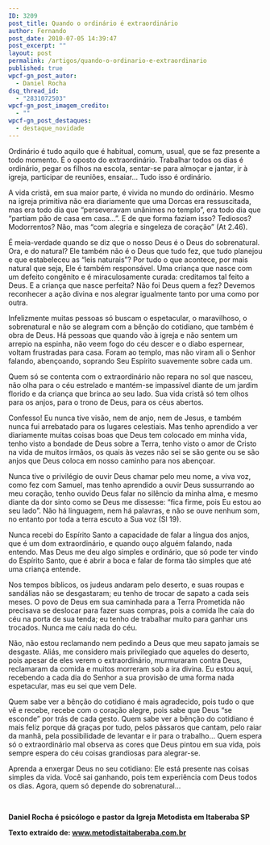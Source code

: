 ```yaml
---
ID: 3209
post_title: Quando o ordinário é extraordinário
author: Fernando
post_date: 2010-07-05 14:39:47
post_excerpt: ""
layout: post
permalink: /artigos/quando-o-ordinario-e-extraordinario
published: true
wpcf-gn_post_autor:
  - Daniel Rocha
dsq_thread_id:
  - "2831072503"
wpcf-gn_post_imagem_credito:
  - ""
wpcf-gn_post_destaques:
  - destaque_novidade
---
```

Ordinário é tudo aquilo que é habitual, comum, usual, que se faz presente a todo momento. É o oposto do extraordinário. Trabalhar todos os dias é ordinário, pegar os filhos na escola, sentar-se para almoçar e jantar, ir à igreja, participar de reuniões, ensaiar... Tudo isso é ordinário.

A vida cristã, em sua maior parte, é vivida no mundo do ordinário. Mesmo na igreja primitiva não era diariamente que uma Dorcas era ressuscitada, mas era todo dia que “perseveravam unânimes no templo”, era todo dia que “partiam pão de casa em casa...”. E de que forma faziam isso? Tediosos? Modorrentos? Não, mas “com alegria e singeleza de coração” (At 2.46).

É meia-verdade quando se diz que o nosso Deus é o Deus do sobrenatural. Ora, e do natural? Ele também não é o Deus que tudo fez, que tudo planejou e que estabeleceu as “leis naturais”? Por tudo o que acontece, por mais natural que seja, Ele é também responsável. Uma criança que nasce com um defeito congênito e é miraculosamente curada: creditamos tal feito a Deus. E a criança que nasce perfeita? Não foi Deus quem a fez? Devemos reconhecer a ação divina e nos alegrar igualmente tanto por uma como por outra.

Infelizmente muitas pessoas só buscam o espetacular, o maravilhoso, o sobrenatural e não se alegram com a bênção do cotidiano, que também é obra de Deus. Há pessoas que quando vão à igreja e não sentem um arrepio na espinha, não veem fogo do céu descer e o diabo espernear, voltam frustradas para casa. Foram ao templo, mas não viram ali o Senhor falando, abençoando, soprando Seu Espírito suavemente sobre cada um.

Quem só se contenta com o extraordinário não repara no sol que nasceu, não olha para o céu estrelado e mantém-se impassível diante de um jardim florido e da criança que brinca ao seu lado. Sua vida cristã só tem olhos para os anjos, para o trono de Deus, para os céus abertos.

Confesso! Eu nunca tive visão, nem de anjo, nem de Jesus, e também nunca fui arrebatado para os lugares celestiais. Mas tenho aprendido a ver diariamente muitas coisas boas que Deus tem colocado em minha vida, tenho visto a bondade de Deus sobre a Terra, tenho visto o amor de Cristo na vida de muitos irmãos, os quais às vezes não sei se são gente ou se são anjos que Deus coloca em nosso caminho para nos abençoar.

Nunca tive o privilégio de ouvir Deus chamar pelo meu nome, a viva voz, como fez com Samuel, mas tenho aprendido a ouvir Deus sussurrando ao meu coração, tenho ouvido Deus falar no silêncio da minha alma, e mesmo diante da dor sinto como se Deus me dissesse: “fica firme, pois Eu estou ao seu lado”. Não há linguagem, nem há palavras, e não se ouve nenhum som, no entanto por toda a terra escuto a Sua voz (Sl 19).

Nunca recebi do Espírito Santo a capacidade de falar a língua dos anjos, que é um dom extraordinário, e quando ouço alguém falando, nada entendo. Mas Deus me deu algo simples e ordinário, que só pode ter vindo do Espírito Santo, que é abrir a boca e falar de forma tão simples que até uma criança entende.

Nos tempos bíblicos, os judeus andaram pelo deserto, e suas roupas e sandálias não se desgastaram; eu tenho de trocar de sapato a cada seis meses. O povo de Deus em sua caminhada para a Terra Prometida não precisava se deslocar para fazer suas compras, pois a comida lhe caía do céu na porta de sua tenda; eu tenho de trabalhar muito para ganhar uns trocados. Nunca me caiu nada do céu.

Não, não estou reclamando nem pedindo a Deus que meu sapato jamais se desgaste. Aliás, me considero mais privilegiado que aqueles do deserto, pois apesar de eles verem o extraordinário, murmuraram contra Deus, reclamaram da comida e muitos morreram sob a ira divina. Eu estou aqui, recebendo a cada dia do Senhor a sua provisão de uma forma nada espetacular, mas eu sei que vem Dele.

Quem sabe ver a bênção do cotidiano é mais agradecido, pois tudo o que vê e recebe, recebe com o coração alegre, pois sabe que Deus “se esconde” por trás de cada gesto. Quem sabe ver a bênção do cotidiano é mais feliz porque dá graças por tudo, pelos pássaros que cantam, pelo raiar da manhã, pela possibilidade de levantar e ir para o trabalho... Quem espera só o extraordinário mal observa as cores que Deus pintou em sua vida, pois sempre espera do céu coisas grandiosas para alegrar-se.

Aprenda a enxergar Deus no seu cotidiano: Ele está presente nas coisas simples da vida. Você sai ganhando, pois tem experiência com Deus todos os dias. Agora, quem só depende do sobrenatural...

&nbsp;

<b>Daniel Rocha é psicólogo e pastor da Igreja Metodista em Itaberaba SP</b>

<b>Texto extraído de: </b><b>www.metodistaitaberaba.com.br</b>
